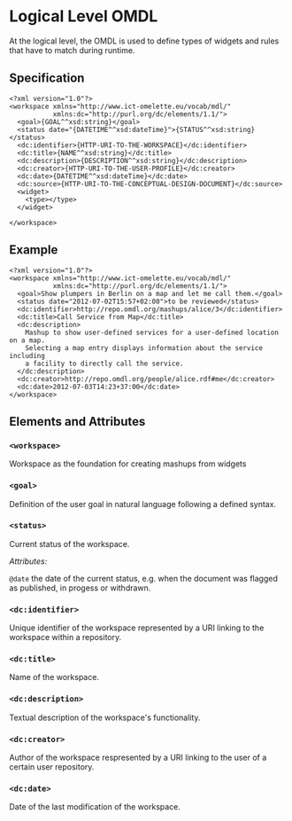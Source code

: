 # Logical Level OMDL #

At the logical level, the OMDL is used to define types of widgets and rules that have to match during runtime.

## Specification

    <?xml version="1.0"?>
    <workspace xmlns="http://www.ict-omelette.eu/vocab/mdl/"
               xmlns:dc="http://purl.org/dc/elements/1.1/">
      <goal>{GOAL^^xsd:string}</goal>
      <status date="{DATETIME^^xsd:dateTime}">{STATUS^^xsd:string}</status>
      <dc:identifier>{HTTP-URI-TO-THE-WORKSPACE}</dc:identifier>
      <dc:title>{NAME^^xsd:string}</dc:title>
      <dc:description>{DESCRIPTION^^xsd:string}</dc:description>
      <dc:creator>{HTTP-URI-TO-THE-USER-PROFILE}</dc:creator>     
      <dc:date>{DATETIME^^xsd:dateTime}</dc:date>  
      <dc:source>{HTTP-URI-TO-THE-CONCEPTUAL-DESIGN-DOCUMENT}</dc:source>
      <widget>
        <type></type>
      </widget>
      
    </workspace>
    
## Example

    <?xml version="1.0"?>
    <workspace xmlns="http://www.ict-omelette.eu/vocab/mdl/"
               xmlns:dc="http://purl.org/dc/elements/1.1/">
      <goal>Show plumpers in Berlin on a map and let me call them.</goal>
      <status date="2012-07-02T15:57+02:00">to be reviewed</status>
      <dc:identifier>http://repo.omdl.org/mashups/alice/3</dc:identifier>
      <dc:title>Call Service from Map</dc:title>
      <dc:description>
        Mashup to show user-defined services for a user-defined location on a map.
        Selecting a map entry displays information about the service including
        a facility to directly call the service.
      </dc:description>
      <dc:creator>http://repo.omdl.org/people/alice.rdf#me</dc:creator>
      <dc:date>2012-07-03T14:23+37:00</dc:date>     
    </workspace>

## Elements and Attributes

### `<workspace>`

Workspace as the foundation for creating mashups from widgets

### `<goal>`

Definition of the user goal in natural language following a defined syntax.

### `<status>`

Current status of the workspace. 

*Attributes:*

`@date` the date of the current status, e.g. when the document was flagged as published, in progess or withdrawn.

### `<dc:identifier>`

Unique identifier of the workspace represented by a URI linking to the workspace within a repository.

### `<dc:title>`

Name of the workspace.

### `<dc:description>`

Textual description of the workspace's functionality.

### `<dc:creator>`

Author of the workspace respresented by a URI linking to the user of a certain user repository.

### `<dc:date>`

Date of the last modification of the workspace.
